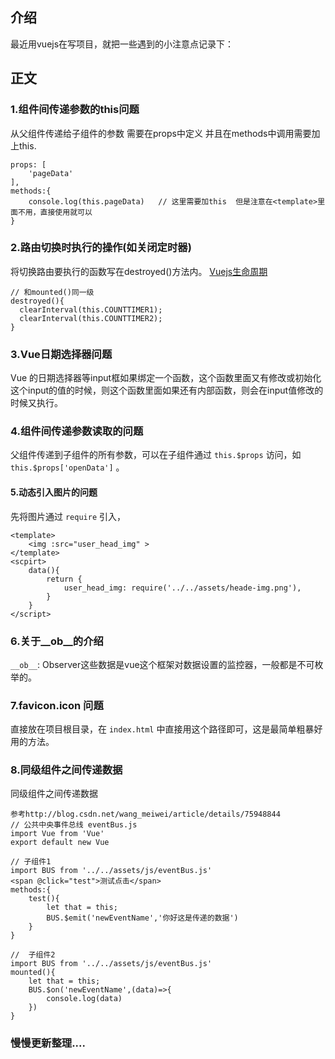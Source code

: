 ## 介绍
最近用vuejs在写项目，就把一些遇到的小注意点记录下：

## 正文
### 1.组件间传递参数的this问题
从父组件传递给子组件的参数 需要在props中定义 并且在methods中调用需要加上this.
```
props: [
    'pageData'
],
methods:{
    console.log(this.pageData)   // 这里需要加this  但是注意在<template>里面不用，直接使用就可以
}
```

### 2.路由切换时执行的操作(如关闭定时器)
将切换路由要执行的函数写在destroyed()方法内。
[Vuejs生命周期](https://cn.vuejs.org/v2/guide/instance.html)
```
// 和mounted()同一级
destroyed(){
  clearInterval(this.COUNTTIMER1);
  clearInterval(this.COUNTTIMER2);
}
```

### 3.Vue日期选择器问题
Vue 的日期选择器等input框如果绑定一个函数，这个函数里面又有修改或初始化这个input的值的时候，则这个函数里面如果还有内部函数，则会在input值修改的时候又执行。

### 4.组件间传递参数读取的问题
父组件传递到子组件的所有参数，可以在子组件通过 `this.$props` 访问，如 `this.$props['openData']` 。

#### 5.动态引入图片的问题
先将图片通过 `require` 引入，
```
<template>
    <img :src="user_head_img" >
</template>
<scpirt>
    data(){
        return {
            user_head_img: require('../../assets/heade-img.png'),
        }
    }
</script>
```

### 6.关于__ob__的介绍
`__ob__`: Observer这些数据是vue这个框架对数据设置的监控器，一般都是不可枚举的。

### 7.favicon.icon 问题
直接放在项目根目录，在 `index.html` 中直接用这个路径即可，这是最简单粗暴好用的方法。

### 8.同级组件之间传递数据
同级组件之间传递数据
```
参考http://blog.csdn.net/wang_meiwei/article/details/75948844
// 公共中央事件总线 eventBus.js
import Vue from 'Vue'
export default new Vue
```

```
// 子组件1
import BUS from '../../assets/js/eventBus.js'
<span @click="test">测试点击</span>
methods:{
    test(){
        let that = this;
        BUS.$emit('newEventName','你好这是传递的数据')
    }
}
```

```
//  子组件2
import BUS from '../../assets/js/eventBus.js'
mounted(){
    let that = this;
    BUS.$on('newEventName',(data)=>{
        console.log(data)
    })
}
```

### 慢慢更新整理....